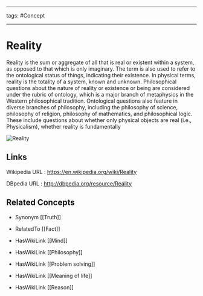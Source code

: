 




---

tags: #Concept

---
# Reality


Reality is the sum or aggregate of all that is real or existent within a system, as opposed to that which is only imaginary. The term is also used to refer to the ontological status of things, indicating their existence. In physical terms, reality is the totality of a system, known and unknown. Philosophical questions about the nature of reality or existence or being are considered under the rubric of ontology, which is a major branch of metaphysics in the Western philosophical tradition. Ontological questions also feature in diverse branches of philosophy, including the philosophy of science, philosophy of religion, philosophy of mathematics, and philosophical logic. These include questions about whether only physical objects are real (i.e., Physicalism), whether reality is fundamentally 

![Reality](http://commons.wikimedia.org/wiki/Special:FilePath/Braininvat.jpg?width=300)


## Links


Wikipedia URL : https://en.wikipedia.org/wiki/Reality

DBpedia URL : http://dbpedia.org/resource/Reality


## Related Concepts


- Synonym [[Truth]]

- RelatedTo [[Fact]]

- HasWikiLink [[Mind]]

- HasWikiLink [[Philosophy]]

- HasWikiLink [[Problem solving]]

- HasWikiLink [[Meaning of life]]

- HasWikiLink [[Reason]]